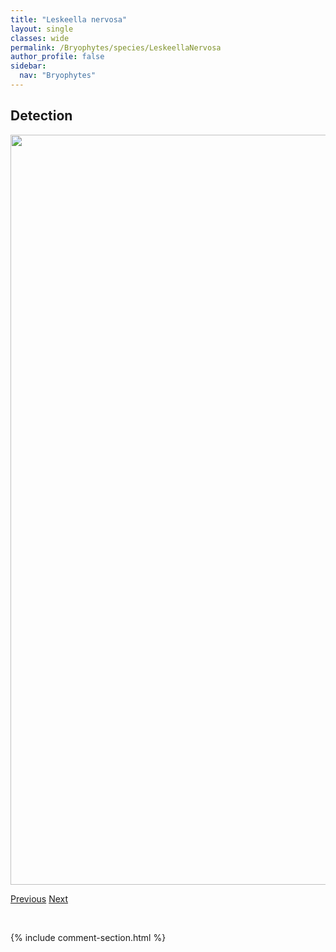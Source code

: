 ```yaml
---
title: "Leskeella nervosa"
layout: single
classes: wide
permalink: /Bryophytes/species/LeskeellaNervosa
author_profile: false
sidebar:
  nav: "Bryophytes"
---
```


<h2>Detection</h2>

<a href="https://drive.google.com/uc?export=view&id=1y9qGHRSTEIMOVNAiS6PPzlXYGijD4ch_">
<img src="https://drive.google.com/uc?export=view&id=1y9qGHRSTEIMOVNAiS6PPzlXYGijD4ch_" height = "1200" width = "800">
</a>


<a href="/DevelopmentWebsite/Bryophytes/species/LeskeaPolycarpa" class="pagination--pager" title="Leskea polycarpa">Previous</a> <a href="/DevelopmentWebsite/Bryophytes/species/LophocoleaBidentata" class="pagination--pager" title="Lophocolea bidentata">Next</a>

<p>&nbsp;</p>

{% include comment-section.html %}
